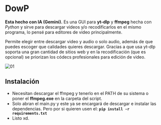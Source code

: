 # DowP
**Esta hecho con IA (Gemini).**
Es una GUI para **yt-dlp** y **ffmpeg** hecha con *Python* y sirve para descargar videos y/o recodificarlos en el mismo programa, lo pensé para editores de video principalmente. 

Permite elegir entre descargar video y audio o solo audio, además de que puedes escoger que calidades quieres descargar. Gracias a que usa yt-dlp soporta una gran cantidad de sitios web y en la recodificación (que es opcional) se priorizan los códecs profesionales para edición de video.

![01](https://github.com/user-attachments/assets/c1d22b99-b537-4973-858b-a522e7a6cb20)

## Instalación
- Necesitan descargar el ffmpeg y tenerlo en el PATH de su sistema o poner el **ffmpeg.exe** en la carpeta del script.
- Solo abran el main.py y este ya se encargará de descargar e instalar las dependencias. Pero por si quieren usen el: **`pip install -r requirements.txt`**
- Listo xd.

